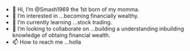 - 👋 Hi, I’m @Smash1969 the 1st born of my momma.
- 👀 I’m interested in ...becoming financially wealthy.
- 🌱 I’m currently learning ...stock trading.
- 💞️ I’m looking to collaborate on ...building a understanding inbuilding knowledge of obtaing financial wealth.
- 📫 How to reach me ...holla

<!---
Smash1969/Smash1969 is a ✨ special ✨ repository because its `README.md` (this file) appears on your GitHub profile.
You can click the Preview link to take a look at your changes.
--->
